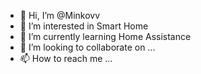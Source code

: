 - 👋 Hi, I’m @Minkovv
- 👀 I’m interested in Smart Home
- 🌱 I’m currently learning Home Assistance
- 💞️ I’m looking to collaborate on ...
- 📫 How to reach me ...

<!---
Minkovv/Minkovv is a ✨ special ✨ repository because its `README.md` (this file) appears on your GitHub profile.
You can click the Preview link to take a look at your changes.
--->
